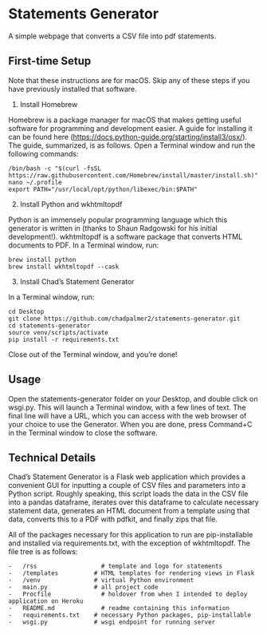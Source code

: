 # Statements Generator

A simple webpage that converts a CSV file into pdf statements.

## First-time Setup

Note that these instructions are for macOS. Skip any of these steps if you have previously installed that software.

1.	Install Homebrew

Homebrew is a package manager for macOS that makes getting useful software for programming and development easier. A guide for installing it can be found here (https://docs.python-guide.org/starting/install3/osx/). The guide, summarized, is as follows. Open a Terminal window and run the following commands:

```
/bin/bash -c "$(curl -fsSL https://raw.githubusercontent.com/Homebrew/install/master/install.sh)"
nano ~/.profile
export PATH="/usr/local/opt/python/libexec/bin:$PATH"
```

2.	Install Python and wkhtmltopdf

Python is an immensely popular programming language which this generator is written in (thanks to Shaun Radgowski for his initial development!). wkhtmltopdf is a software package that converts HTML documents to PDF. In a Terminal window, run:

```
brew install python
brew install wkhtmltopdf --cask
```

3.	Install Chad’s Statement Generator

In a Terminal window, run:

```
cd Desktop
git clone https://github.com/chadpalmer2/statements-generator.git
cd statements-generator
source venv/scripts/activate
pip install -r requirements.txt
```

Close out of the Terminal window, and you’re done!

## Usage

Open the statements-generator folder on your Desktop, and double click on wsgi.py. This will launch a Terminal window, with a few lines of text. The final line will have a URL, which you can access with the web browser of your choice to use the Generator. When you are done, press Command+C in the Terminal window to close the software.

## Technical Details

Chad’s Statement Generator is a Flask web application which provides a convenient GUI for inputting a couple of CSV files and parameters into a Python script. Roughly speaking, this script loads the data in the CSV file into a pandas dataframe, iterates over this dataframe to calculate necessary statement data, generates an HTML document from a template using that data, converts this to a PDF with pdfkit, and finally zips that file.

All of the packages necessary for this application to run are pip-installable and installed via requirements.txt, with the exception of wkhtmltopdf. The file tree is as follows:

```
-	/rss 		          # template and logo for statements
-	/templates 		    # HTML templates for rendering views in Flask
-	/venv 		        # virtual Python environment
-	main.py		        # all project code
-	Procfile		      # holdover from when I intended to deploy application on Heroku
-	README.md		      # readme containing this information
-	requirements.txt 	# necessary Python packages, pip-installable
-	wsgi.py		        # wsgi endpoint for running server	
```
